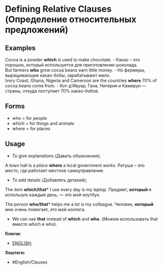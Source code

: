 
# Defining Relative Clauses (Определение относительных предложений)

## Examples

Cocoa is a powder **which** is used to make chocolate. - Какао – это порошок, который используется для приготовления шоколада.
But farmers **who** grow cocoa beans earn little money. - Но фермеры, выращивающие какао-бобы, зарабатывают мало.
Ivory Coast, Ghana, Nigeria and Cameroon are the countries **where** 70% of cocoa beans come from. - Кот-д’Ивуар, Гана, Нигерия и Камерун — страны, откуда поступает 70% какао-бобов.

## Forms

- who = for people  
- which = for things and animals  
- where = for places

## Usage

- To give explanations (Давать объяснения);

A town hall is a _place_ **where** a local government works.
Ратуша – это место, где работает местное самоуправление.

- To add details (Добавлять деталей);

The _item_ **which/that*** I use every day is my laptop.
Предмет, **который** я использую каждый день, — это мой ноутбук.

The _person_ **who/that*** helps me a lot is my colleague.
Человек, **который** мне очень помогает, это мой коллега.

- We can use **that** instead of **which** and **who**. (Можем использовать that вместо which и who).


**Ключи:**
- [ENGLISH](ENGLISH);

**Хештеги:**
- #English/Clauses